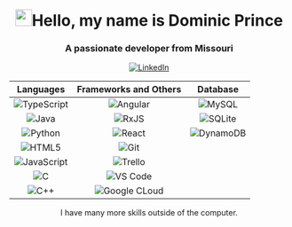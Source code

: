<h1 align="center"><img src="https://raw.githubusercontent.com/MartinHeinz/MartinHeinz/master/wave.gif" width="30px">Hello, my name is Dominic Prince</h1>
<h3 align="center">A passionate developer from Missouri</h3>

<p align="center">
    <a href="www.linkedin.com/in/dominic-prince-098919159">
        <img src="https://img.shields.io/badge/linkedin-%230077B5.svg?style=for-the-badge&logo=linkedin&logoColor=white" alt="LinkedIn">
    </a>
</p>

<div align="center">
    
| Languages | Frameworks and Others | Database |
|:---------:|:---------------------:|:--------:|
| ![TypeScript](https://img.shields.io/badge/typescript-%23007ACC.svg?style=for-the-badge&logo=typescript&logoColor=white) | ![Angular](https://img.shields.io/badge/angular-%23DD0031.svg?style=for-the-badge&logo=angular&logoColor=white) | ![MySQL](https://img.shields.io/badge/mysql-%2300f.svg?style=for-the-badge&logo=mysql&logoColor=white)
| ![Java](https://img.shields.io/badge/Java-ED8B00?style=for-the-badge&logo=openjdk&logoColor=white) |![RxJS](https://img.shields.io/badge/rxjs-%23B7178C.svg?style=for-the-badge&logo=reactivex&logoColor=white) | ![SQLite](https://img.shields.io/badge/sqlite-%2307405e.svg?style=for-the-badge&logo=sqlite&logoColor=white) 
| ![Python](https://img.shields.io/badge/python-3670A0?style=for-the-badge&logo=python&logoColor=ffdd54) | ![React](https://img.shields.io/badge/react-%2320232a.svg?style=for-the-badge&logo=react&logoColor=%2361DAFB) | ![DynamoDB](https://img.shields.io/badge/Amazon%20DynamoDB-4053D6?style=for-the-badge&logo=Amazon%20DynamoDB&logoColor=white)
| ![HTML5](https://img.shields.io/badge/html5-%23E34F26.svg?style=for-the-badge&logo=html5&logoColor=white) | ![Git](https://img.shields.io/badge/GIT-E44C30?style=for-the-badge&logo=git&logoColor=white)
| ![JavaScript](https://img.shields.io/badge/javascript-%23323330.svg?style=for-the-badge&logo=javascript&logoColor=%23F7DF1E) | ![Trello](https://img.shields.io/badge/Trello-0052CC?style=for-the-badge&logo=trello&logoColor=white) |
| ![C](https://img.shields.io/badge/c-%2300599C.svg?style=for-the-badge&logo=c&logoColor=white) | ![VS Code](https://img.shields.io/badge/Visual_Studio_Code-0078D4?style=for-the-badge&logo=visual%20studio%20code&logoColor=white)
![C++](https://img.shields.io/badge/C%2B%2B-00599C?style=for-the-badge&logo=c%2B%2B&logoColor=white) | ![Google CLoud](https://img.shields.io/badge/Google_Cloud-4285F4?style=for-the-badge&logo=google-cloud&logoColor=white)


</div>
<div>
    <p align="center">
        I have many more skills outside of the computer.
    </p>
</div>
